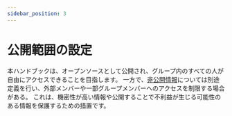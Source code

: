 ```yaml
---
sidebar_position: 3
---
```


# 公開範囲の設定

本ハンドブックは、オープンソースとして公開され、グループ内のすべての人が自由にアクセスできることを目指します。
一方で、[非公開情報](./confidential-information)については別途定義を行い、外部メンバーや一部グループメンバーへのアクセスを制限する場合がある。
これは、機密性が高い情報や公開することで不利益が生じる可能性のある情報を保護するための措置です。